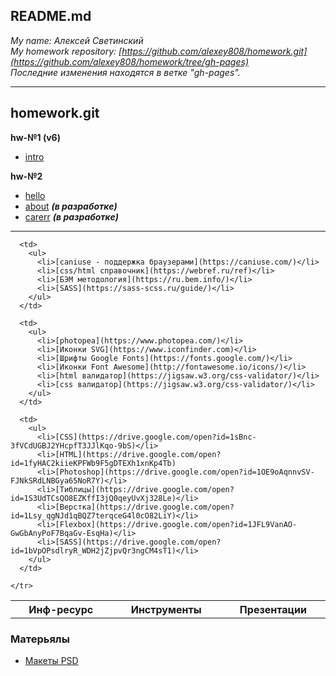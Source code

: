 
## README.md

*My name: Алексей Светинский*  
*My homework repository: [https://github.com/alexey808/homework.git](https://github.com/alexey808/homework/tree/gh-pages)*  
*Последние изменения находятся в ветке "gh-pages".*  

---

## homework.git

**hw-№1 (v6)**

- [intro](https://alexey808.github.io/homework/intro)

**hw-№2**

- [hello](https://alexey808.github.io/homework/portfolio/hello.html)
- [about](https://alexey808.github.io/homework/portfolio/index.html) *__(в разработке)__* <!-- *__(последнее)__* -->
- [carerr](https://alexey808.github.io/homework/portfolio/carerr.html) *__(в разработке)__*

---

<table style="display: table;">
  <tbody>
    <tr>
      <th>Инф-ресурс</th>
      <th>Инструменты</th>
      <th>Презентации</th>
    </tr>
    <tr>

      <td>
        <ul>
          <li>[caniuse - поддержка браузерами](https://caniuse.com/)</li>
          <li>[css/html справочник](https://webref.ru/ref)</li>
          <li>[БЭМ методология](https://ru.bem.info/)</li>
          <li>[SASS](https://sass-scss.ru/guide/)</li>
        </ul>
      </td>

      <td>
        <ul>
          <li>[photopea](https://www.photopea.com/)</li>
          <li>[Иконки SVG](https://www.iconfinder.com)</li>
          <li>[Шрифты Google Fonts](https://fonts.google.com/)</li>
          <li>[Иконки Font Awesome](http://fontawesome.io/icons/)</li>
          <li>[html валидатор](https://jigsaw.w3.org/css-validator/)</li>
          <li>[css валидатор](https://jigsaw.w3.org/css-validator/)</li>
        </ul>  
      </td>

      <td>
        <ul>
          <li>[CSS](https://drive.google.com/open?id=1sBnc-3fVCdUGBJ2YHcpfT3JJlKqo-9bS)</li>
          <li>[HTML](https://drive.google.com/open?id=1fyHAC2kiieKPFWb9F5gDTEXh1xnKp4Tb)
          <li>[Photoshop](https://drive.google.com/open?id=1OE9oAqnnvSV-FJNkSRdLNBGya65NoR7Y)</li>
          <li>[Тиблицы](https://drive.google.com/open?id=1S3UdTCsQO8EZKffI3jQ0qeyUvXj328Le)</li>
          <li>[Верстка](https://drive.google.com/open?id=1Lsy_qgNJd1qBQZ7terqceG4l0cO82LiY)</li>
          <li>[Flexbox](https://drive.google.com/open?id=1JFL9VanAO-GwGbAnyPoF7BqaGv-EsqHa)</li>
          <li>[SASS](https://drive.google.com/open?id=1bVpOPsdlryR_WDH2jZjpvQr3ngCM4sT1)</li>
        </ul>
      </td>

    </tr>
  </tbody>
</table>

### Матерьялы
- [Макеты PSD](https://drive.google.com/open?id=1qcC76KttJ2Wy5zhBaV4Oabe_oFTcIFN8)  